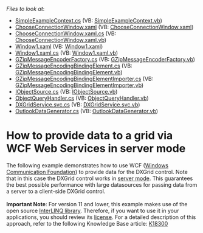 <!-- default file list -->
*Files to look at*:

* [SimpleExampleContext.cs](./CS/DataObjects/SimpleExampleContext.cs) (VB: [SimpleExampleContext.vb](./VB/DataObjects/SimpleExampleContext.vb))
* [ChooseConnectionWindow.xaml](./CS/DXGridSample/ChooseConnectionWindow.xaml) (VB: [ChooseConnectionWindow.xaml](./VB/DXGridSample/ChooseConnectionWindow.xaml))
* [ChooseConnectionWindow.xaml.cs](./CS/DXGridSample/ChooseConnectionWindow.xaml.cs) (VB: [ChooseConnectionWindow.xaml.vb](./VB/DXGridSample/ChooseConnectionWindow.xaml.vb))
* [Window1.xaml](./CS/DXGridSample/Window1.xaml) (VB: [Window1.xaml](./VB/DXGridSample/Window1.xaml))
* [Window1.xaml.cs](./CS/DXGridSample/Window1.xaml.cs) (VB: [Window1.xaml.vb](./VB/DXGridSample/Window1.xaml.vb))
* [GZipMessageEncoderFactory.cs](./CS/GZipEncoder/GZipMessageEncoderFactory.cs) (VB: [GZipMessageEncoderFactory.vb](./VB/GZipEncoder/GZipMessageEncoderFactory.vb))
* [GZipMessageEncodingBindingElement.cs](./CS/GZipEncoder/GZipMessageEncodingBindingElement.cs) (VB: [GZipMessageEncodingBindingElement.vb](./VB/GZipEncoder/GZipMessageEncodingBindingElement.vb))
* [GZipMessageEncodingBindingElementImporter.cs](./CS/GZipEncoder/GZipMessageEncodingBindingElementImporter.cs) (VB: [GZipMessageEncodingBindingElementImporter.vb](./VB/GZipEncoder/GZipMessageEncodingBindingElementImporter.vb))
* [IObjectSource.cs](./CS/InterLinq.Objects/Objects/IObjectSource.cs) (VB: [IObjectSource.vb](./VB/InterLinq.Objects/Objects/IObjectSource.vb))
* [ObjectQueryHandler.cs](./CS/InterLinq.Objects/Objects/ObjectQueryHandler.cs) (VB: [ObjectQueryHandler.vb](./VB/InterLinq.Objects/Objects/ObjectQueryHandler.vb))
* [DXGridService.svc.cs](./CS/WcfSample/DXGridService.svc.cs) (VB: [DXGridService.svc.vb](./VB/WcfSample/DXGridService.svc.vb))
* [OutlookDataGenerator.cs](./CS/WcfSample/OutlookDataGenerator.cs) (VB: [OutlookDataGenerator.vb](./VB/WcfSample/OutlookDataGenerator.vb))
<!-- default file list end -->
# How to provide data to a grid via WCF Web Services in server mode


<p>The following example demonstrates how to use WCF (<a href="http://msdn.microsoft.com/en-us/netframework/aa663324.aspx"><u>Windows Communication Foundation</u></a>) to provide data for the DXGrid control. Note that in this case the DXGrid control works in <a href="https://documentation.devexpress.com/#WPF/CustomDocument6279"><u>server mode</u></a>. This guarantees the best possible performance with large datasources for passing data from a server to a client-side DXGrid control. <br><br><strong>Important Note</strong>: For version 11 and lower, this example makes use of the open source <a href="http://www.codeplex.com/interlinq/"><u>InterLINQ library</u></a>. Therefore, if you want to use it in your applications, you should review its <a href="http://interlinq.codeplex.com/license"><u>license</u></a>. For a detailed description of this approach, refer to the following Knowledge Base article: <a href="https://www.devexpress.com/Support/Center/p/K18300">K18300</a></p>

<br/>


